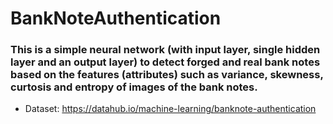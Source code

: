 # BankNoteAuthentication

### This is a simple neural network (with input layer, single hidden layer and an output layer) to detect forged and real bank notes based on the features (attributes) such as variance, skewness, curtosis and entropy of images of the bank notes.

- Dataset: https://datahub.io/machine-learning/banknote-authentication
